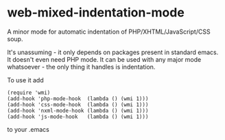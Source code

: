 web-mixed-indentation-mode
==========================

A minor mode for automatic indentation of PHP/XHTML/JavaScript/CSS soup.

It's unassuming - it only depends on packages present in standard emacs. It doesn't even need PHP mode.
It can be used with any major mode whatsoever - the only thing it handles is indentation.

To use it add

    (require 'wmi)
    (add-hook 'php-mode-hook  (lambda () (wmi 1)))
    (add-hook 'css-mode-hook  (lambda () (wmi 1)))
    (add-hook 'nxml-mode-hook (lambda () (wmi 1)))
    (add-hook 'js-mode-hook   (lambda () (wmi 1)))

to your .emacs